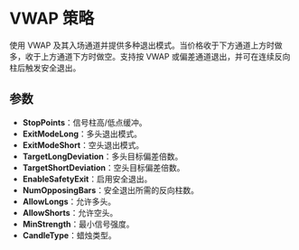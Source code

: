 # VWAP 策略

使用 VWAP 及其入场通道并提供多种退出模式。当价格收于下方通道上方时做多，收于上方通道下方时做空。支持按 VWAP 或偏差通道退出，并可在连续反向柱后触发安全退出。

## 参数

- **StopPoints**：信号柱高/低点缓冲。
- **ExitModeLong**：多头退出模式。
- **ExitModeShort**：空头退出模式。
- **TargetLongDeviation**：多头目标偏差倍数。
- **TargetShortDeviation**：空头目标偏差倍数。
- **EnableSafetyExit**：启用安全退出。
- **NumOpposingBars**：安全退出所需的反向柱数。
- **AllowLongs**：允许多头。
- **AllowShorts**：允许空头。
- **MinStrength**：最小信号强度。
- **CandleType**：蜡烛类型。

